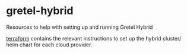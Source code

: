 # gretel-hybrid

Resources to help with setting up and running Gretel Hybrid

[terraform](./terraform/) contains the relevant instructions to set up
the hybrid cluster/ helm chart for each cloud provider.
